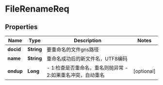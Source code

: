 # FileRenameReq

## Properties
Name | Type | Description | Notes
------------ | ------------- | ------------- | -------------
**docid** | **String** | 要重命名的文件gns路径 | 
**name** | **String** | 重命名成功后的新文件名，UTF8编码 | 
**ondup** | **Long** | - 1:检查是否重命名，重名则抛异常  - 2:如果重名冲突，自动重名   |  [optional]
